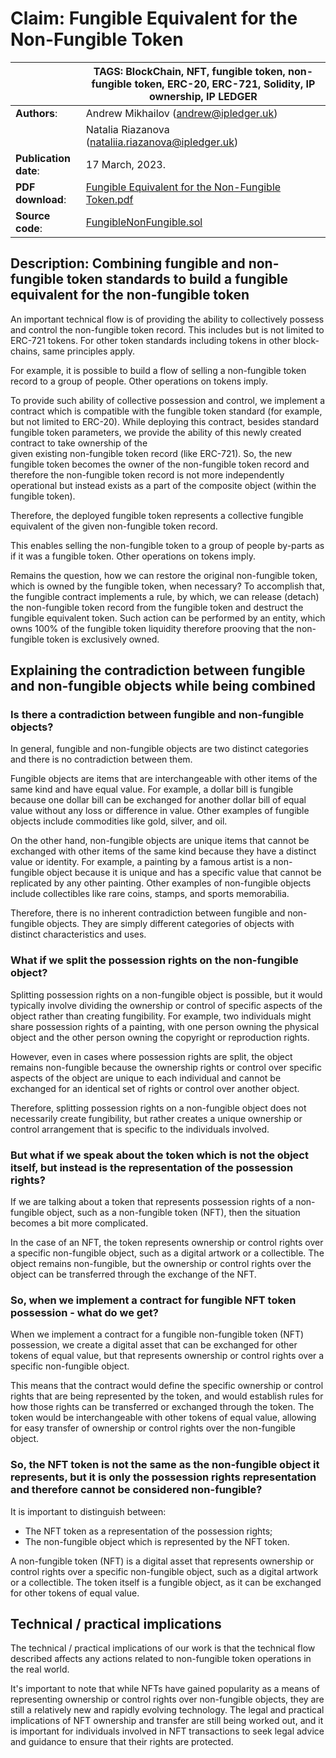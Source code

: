 # Claim: Fungible Equivalent for the Non-Fungible Token

|                       | **TAGS**: BlockChain, NFT, fungible token, non-fungible token, ERC-20, ERC-721, Solidity, IP ownership, IP LEDGER                                                                       |
|-----------------------|-----------------------------------------------------------------------------------------------------------------------------------------------------------------------------------------|
| **Authors**:          | Andrew Mikhailov ([andrew@ipledger.uk](mailto:andrew@ipledger.uk))                                                                                                                      |
|                       | Natalia Riazanova ([nataliia.riazanova@ipledger.uk](mailto:nataliia.riazanova@ipledger.uk))                                                                                             |
| **Publication date**: | 17 March, 2023.                                                                                                                                                                         |
| **PDF download**:     | [Fungible Equivalent for the Non-Fungible Token.pdf](https://github.com/ipledger/solidity-fungible-non-fungible/blob/main/Fungible%20Equivalent%20for%20the%20Non-Fungible%20Token.pdf) |
| **Source code**:      | [FungibleNonFungible.sol](./contracts/FungibleNonFungible.sol)                                                                                                                          |

## Description: Combining fungible and non-fungible token standards to build a fungible equivalent for the non-fungible token
An important technical flow is of providing the ability to collectively possess and control the non-fungible token record.
This includes but is not limited to ERC-721 tokens. For other token standards including tokens in other block-chains, same principles apply.

For example, it is possible to build a flow of selling a non-fungible token record to a group of people.
Other operations on tokens imply.

To provide such ability of collective possession and control, we implement a contract which is compatible with the fungible 
token standard (for example, but not limited to ERC-20).
While deploying this contract, besides standard fungible token parameters,
we provide the ability of this newly created contract to take ownership of the  
given existing non-fungible token record (like ERC-721).
So, the new fungible token becomes the owner of the non-fungible token record and 
therefore the non-fungible token record is not more independently operational
but instead exists as a part of the composite object (within the fungible token).

Therefore, the deployed fungible token represents a collective fungible equivalent
of the given non-fungible token record. 

This enables selling the non-fungible token to a group of people by-parts as if it was a fungible token.
Other operations on tokens imply.

Remains the question, how we can restore the original non-fungible token, which is owned by the fungible token, when necessary?
To accomplish that, the fungible contract implements a rule, by which, we can release (detach) the non-fungible token record from the fungible token and destruct the fungible equivalent token.
Such action can be performed by an entity, which owns 100% of the fungible token liquidity therefore prooving that the 
non-fungible token is exclusively owned.

## Explaining the contradiction between fungible and non-fungible objects while being combined 

### Is there a contradiction between fungible and non-fungible objects?
In general, fungible and non-fungible objects are two distinct categories and there is no contradiction between them.

Fungible objects are items that are interchangeable with other items of the same kind and have equal value. For example, a dollar bill is fungible because one dollar bill can be exchanged for another dollar bill of equal value without any loss or difference in value. Other examples of fungible objects include commodities like gold, silver, and oil.

On the other hand, non-fungible objects are unique items that cannot be exchanged with other items of the same kind because they have a distinct value or identity. For example, a painting by a famous artist is a non-fungible object because it is unique and has a specific value that cannot be replicated by any other painting. Other examples of non-fungible objects include collectibles like rare coins, stamps, and sports memorabilia.

Therefore, there is no inherent contradiction between fungible and non-fungible objects. They are simply different categories of objects with distinct characteristics and uses.

### What if we split the possession rights on the non-fungible object?
Splitting possession rights on a non-fungible object is possible, but it would typically involve dividing the ownership or control of specific aspects of the object rather than creating fungibility. For example, two individuals might share possession rights of a painting, with one person owning the physical object and the other person owning the copyright or reproduction rights.

However, even in cases where possession rights are split, the object remains non-fungible because the ownership rights or control over specific aspects of the object are unique to each individual and cannot be exchanged for an identical set of rights or control over another object.

Therefore, splitting possession rights on a non-fungible object does not necessarily create fungibility, but rather creates a unique ownership or control arrangement that is specific to the individuals involved.

### But what if we speak about the token which is not the object itself, but instead is the representation of the possession rights?
If we are talking about a token that represents possession rights of a non-fungible object, such as a non-fungible token (NFT), then the situation becomes a bit more complicated.

In the case of an NFT, the token represents ownership or control rights over a specific non-fungible object, such as a digital artwork or a collectible. 
The object remains non-fungible, but the ownership or control rights over the object can be transferred through the exchange of the NFT.

### So, when we implement a contract for fungible NFT token possession - what do we get?
When we implement a contract for a fungible non-fungible token (NFT) possession, we create a digital asset that can be exchanged for other tokens of equal value, but that represents ownership or control rights over a specific non-fungible object.

This means that the contract would define the specific ownership or control rights that are being represented by the token, and would establish rules for how those rights can be transferred or exchanged through the token. The token would be interchangeable with other tokens of equal value, allowing for easy transfer of ownership or control rights over the non-fungible object.

### So, the NFT token is not the same as the non-fungible object it represents, but it is only the possession rights representation and therefore cannot be considered non-fungible?
It is important to distinguish between:
- The NFT token as a representation of the possession rights;
- The non-fungible object which is represented by the NFT token.

A non-fungible token (NFT) is a digital asset that represents ownership or control rights over a specific non-fungible object, such as a digital artwork or a collectible. The token itself is a fungible object, as it can be exchanged for other tokens of equal value.

## Technical / practical implications 
The technical / practical implications of our work is that 
the technical flow described affects any actions related to non-fungible token operations in the real world.

It's important to note that while NFTs have gained popularity as a means of representing ownership or control rights over non-fungible objects, they are still a relatively new and rapidly evolving technology. The legal and practical implications of NFT ownership and transfer are still being worked out, and it is important for individuals involved in NFT transactions to seek legal advice and guidance to ensure that their rights are protected.

